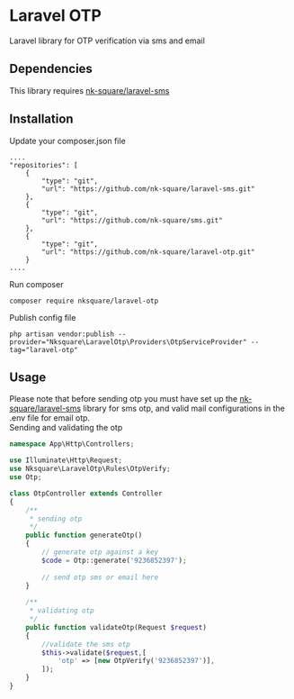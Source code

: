 # Laravel OTP
Laravel library for OTP verification via sms and email
## Dependencies
This library requires [nk-square/laravel-sms](https://github.com/nk-square/laravel-sms)
## Installation
Update your composer.json file
```
....
"repositories": [
    {
        "type": "git",
        "url": "https://github.com/nk-square/laravel-sms.git"
    },
    {
        "type": "git",
        "url": "https://github.com/nk-square/sms.git"
    },
    {
        "type": "git",
        "url": "https://github.com/nk-square/laravel-otp.git"
    }
....
```
Run composer
```
composer require nksquare/laravel-otp
```
Publish config file
```
php artisan vendor:publish --provider="Nksquare\LaravelOtp\Providers\OtpServiceProvider" --tag="laravel-otp"
```
## Usage
Please note that before sending otp you must have set up the [nk-square/laravel-sms](https://github.com/nk-square/laravel-sms) library for sms otp, and valid mail configurations in the .env file for email otp.\
Sending and validating the otp
```php
namespace App\Http\Controllers;

use Illuminate\Http\Request;
use Nksquare\LaravelOtp\Rules\OtpVerify;
use Otp;

class OtpController extends Controller
{
    /**
     * sending otp
     */
    public function generateOtp()
    {
        // generate otp against a key
        $code = Otp::generate('9236852397');
        
        // send otp sms or email here
    }
    
    /**
     * validating otp
     */
    public function validateOtp(Request $request)
    {
        //validate the sms otp
        $this->validate($request,[
            'otp' => [new OtpVerify('9236852397')],
        ]);
    }
}

